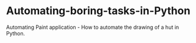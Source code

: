 # Automating-boring-tasks-in-Python
Automating Paint application - How to automate the drawing of a hut in Python.
